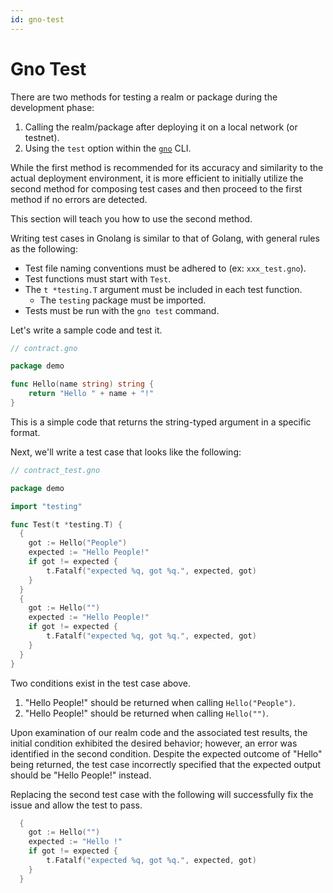 ```yaml
---
id: gno-test
---
```


# Gno Test

There are two methods for testing a realm or package during the development phase:

1. Calling the realm/package after deploying it on a local network (or testnet).
2. Using the `test` option within the [`gno`](./gno-tooling/cli/gno.md) CLI.

While the first method is recommended for its accuracy and similarity to the actual deployment environment, it is more efficient to initially utilize the second method for composing test cases and then proceed to the first method if no errors are detected.

This section will teach you how to use the second method.

Writing test cases in Gnolang is similar to that of Golang, with general rules as the following:

* Test file naming conventions must be adhered to (ex: `xxx_test.gno`).
* Test functions must start with `Test`.
* The `t *testing.T` argument must be included in each test function.
  * The `testing` package must be imported.
* Tests must be run with the `gno test` command.

Let's write a sample code and test it.

```go
// contract.gno

package demo

func Hello(name string) string {
	return "Hello " + name + "!"
}
```

This is a simple code that returns the string-typed argument in a specific format.

Next, we'll write a test case that looks like the following:

```go
// contract_test.gno

package demo

import "testing"

func Test(t *testing.T) {
  {
  	got := Hello("People")
  	expected := "Hello People!"
  	if got != expected {
  		t.Fatalf("expected %q, got %q.", expected, got)
  	}
  }
  {
  	got := Hello("")
  	expected := "Hello People!"
  	if got != expected {
  		t.Fatalf("expected %q, got %q.", expected, got)
  	}
  }
}
```

Two conditions exist in the test case above.

1. "Hello People!" should be returned when calling `Hello("People")`.
2. "Hello People!" should be returned when calling `Hello("")`.

Upon examination of our realm code and the associated test results, the initial condition exhibited the desired behavior; however, an error was identified in the second condition. Despite the expected outcome of "Hello" being returned, the test case incorrectly specified that the expected output should be "Hello People!" instead.

Replacing the second test case with the following will successfully fix the issue and allow the test to pass.

```go
  {
  	got := Hello("")
  	expected := "Hello !"
  	if got != expected {
  		t.Fatalf("expected %q, got %q.", expected, got)
  	}
  }
```
